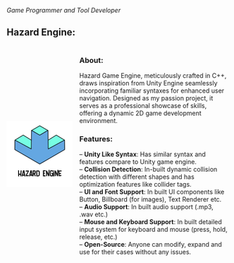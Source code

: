 *Game Programmer and Tool Developer*

<style>
.centered-container {
  display: flex;
  align-items: center;
}
.centered-image {
  width: 150px;
  margin-right: 15px;
}
</style>

## Hazard Engine:

<div class="centered-container">
  <img src="../assets/images/hazard_engine.png" alt="Hazard Engine" class="centered-image">
  <div>

### About:
Hazard Game Engine, meticulously crafted in C++, draws inspiration from Unity Engine seamlessly incorporating familiar syntaxes for enhanced user navigation. Designed as my passion project, it serves as a professional showcase of skills, offering a dynamic 2D game development environment.

### Features:
– **Unity Like Syntax**: Has similar syntax and features compare to Unity game engine.  
– **Collision Detection**: In-built dynamic collision detection with different shapes and has optimization features like collider tags.  
– **UI and Font Support**: In built UI components like Button, Billboard (for images), Text Renderer etc.  
– **Audio Support**: In built audio support (.mp3, .wav etc.)  
– **Mouse and Keyboard Support**: In built detailed input system for keyboard and mouse (press, hold, release, etc.)  
– **Open-Source**: Anyone can modify, expand and use for their cases without any issues.  
